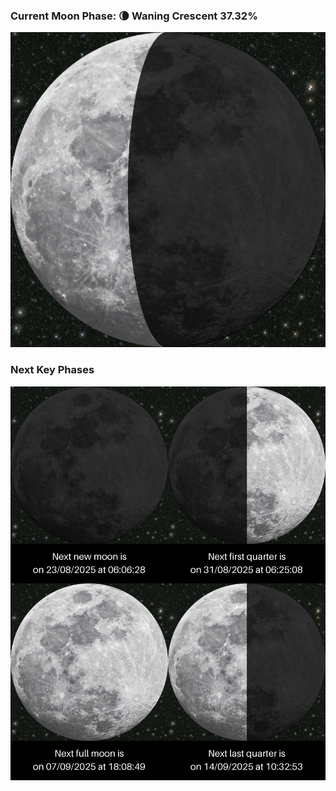 ### Current Moon Phase: 🌘 Waning Crescent 37.32%
![Moon Phase](moonphase.png)
### Next Key Phases
![Gallery](gallery.png)